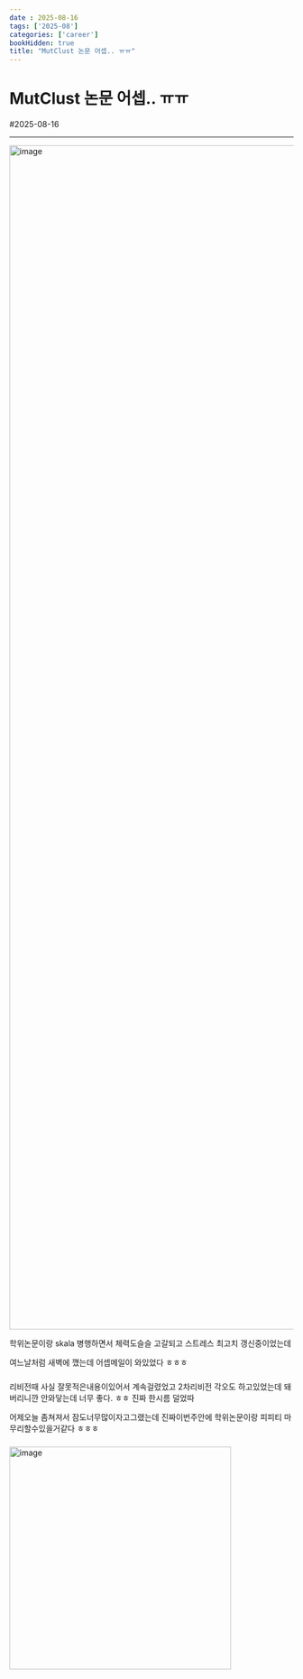 ```yaml
---
date : 2025-08-16
tags: ['2025-08']
categories: ['career']
bookHidden: true
title: "MutClust 논문 어셉.. ㅠㅠ"
---
```


# MutClust 논문 어셉.. ㅠㅠ

#2025-08-16

---


<img width="3360" height="2100" alt="image" src="https://github.com/user-attachments/assets/e6271f2a-1ea2-4fee-ab16-67ebedeaf4a6" />

학위논문이랑 skala 병행하면서 체력도슬슬 고갈되고 스트레스 최고치 갱신중이었는데

여느날처럼 새벽에 깼는데 어셉메일이 와있었다 ㅎㅎㅎ

###

리비전때 사실 잘못적은내용이있어서 계속걸렸었고 2차리비전 각오도 하고있었는데 돼버리니깐 안와닿는데 너무 좋다. ㅎㅎ 진짜 한시름 덜었따

어제오늘 좀쳐져서 잠도너무많이자고그랬는데 진짜이번주안에 학위논문이랑 피피티 마무리할수있을거같다 ㅎㅎㅎ

###

<img width="393" height="395" alt="image" src="https://github.com/user-attachments/assets/357c0386-5d1d-4e79-94c8-8cbe97d571fc" />

#
